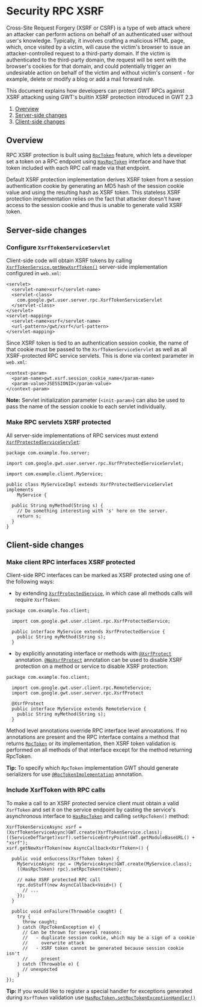 Security RPC XSRF
===

Cross-Site Request Forgery (XSRF or CSRF) is a type of web attack where an
attacker can perform actions on behalf of an authenticated user without user's
knowledge.  Typically, it involves crafting a malicious HTML page, which, once
visited by a victim, will cause the victim's browser to issue an
attacker-controlled request to a third-party domain. If the victim is
authenticated to the third-party domain, the request will be sent with the
browser's cookies for that domain, and could potentially trigger an undesirable
action on behalf of the victim and without victim's consent - for example,
delete or modify a blog or add a mail forward rule.

This document explains how developers can protect GWT RPCs against XSRF
attacking using GWT's builtin XSRF protection introduced in GWT 2.3

1.  [Overview](#Overview)
2.  [Server-side changes](#ServerSide)
3.  [Client-side changes](#ClientSide)

## Overview<a id="Overview"></a>

RPC XSRF protection is built using [`RpcToken`](/javadoc/latest/com/google/gwt/user/client/rpc/RpcToken.html)
feature, which lets a developer set a token on a RPC endpoint using [
`HasRpcToken`](/javadoc/latest/com/google/gwt/user/client/rpc/HasRpcToken.html) interface and have that token included with each
RPC call made via that endpoint.

Default XSRF protection implementation derives XSRF token from a session
authentication cookie by generating an MD5 hash of the session cookie value and
using the resulting hash as XSRF token. This stateless XSRF protection
implementation relies on the fact that attacker doesn't have access to the
session cookie and thus is unable to generate valid XSRF token.

## Server-side changes<a id="ServerSide"></a>

### Configure `XsrfTokenServiceServlet`

Client-side code will obtain XSRF tokens by calling
[`XsrfTokenService.getNewXsrfToken()`](/javadoc/latest/com/google/gwt/user/client/rpc/XsrfTokenService.html) server-side implementation
configured in `web.xml`:

```
<servlet>
  <servlet-name>xsrf</servlet-name>
  <servlet-class>
    com.google.gwt.user.server.rpc.XsrfTokenServiceServlet
  </servlet-class>
</servlet>
<servlet-mapping>
  <servlet-name>xsrf</servlet-name>
  <url-pattern>/gwt/xsrf</url-pattern>
</servlet-mapping>
```

Since XSRF token is tied to an authentication session cookie, the name of that
cookie must be passed to the `XsrfTokenServiceServlet` as well as
all XSRF-protected RPC service servlets. This is done via context parameter in
`web.xml`:

```
<context-param>
  <param-name>gwt.xsrf.session_cookie_name</param-name>
  <param-value>JSESSIONID</param-value>
</context-param>
```

**Note:** Servlet initialization parameter
(`<init-param>`) can also be used to pass the name of the
session cookie to each servlet individually.

### Make RPC servlets XSRF protected

All server-side implementations of RPC services must extend [`XsrfProtectedServiceServlet`](/javadoc/latest/com/google/gwt/user/server/rpc/XsrfProtectedServiceServlet.html):

```
package com.example.foo.server;

import com.google.gwt.user.server.rpc.XsrfProtectedServiceServlet; 

import com.example.client.MyService;

public class MyServiceImpl extends XsrfProtectedServiceServlet implements
    MyService {

  public String myMethod(String s) {
    // Do something interesting with 's' here on the server.
    return s;
  }
}
```

## Client-side changes<a id="ClientSide"></a>

### Make client RPC interfaces XSRF protected

Client-side RPC interfaces can be marked as XSRF protected using one of the following ways:

*   by extending [`XsrfProtectedService`](/javadoc/latest/com/google/gwt/user/client/rpc/XsrfProtectedService.html), in which case all methods calls will
  require `XsrfToken`:

```
package com.example.foo.client;

  import com.google.gwt.user.client.rpc.XsrfProtectedService;

  public interface MyService extends XsrfProtectedService {
    public String myMethod(String s);
  }
```

*   by explicitly annotating interface or methods with [`@XsrfProtect`](/javadoc/latest/com/google/gwt/user/server/rpc/XsrfProtect.html) annotation. 
[`@NoXsrfProtect`](/javadoc/latest/com/google/gwt/user/server/rpc/NoXsrfProtect.html) annotation can be used to disable XSRF
protection on a method or service to disable XSRF protection:

```
package com.example.foo.client;

  import com.google.gwt.user.client.rpc.RemoteService;
  import com.google.gwt.user.server.rpc.XsrfProtect

  @XsrfProtect
  public interface MyService extends RemoteService {
    public String myMethod(String s);
  }
```

Method level annotations override RPC interface level annoatations. If no
  annotations are present and the RPC interface contains a method that returns
  [`RpcToken`](/javadoc/latest/com/google/gwt/user/client/rpc/RpcToken.html) or its implementation, then XSRF token validation is
  performed on all methods of that interface except for the method returning
  RpcToken.

**Tip:** To specify which `RpcToken` implementation GWT should generate serializers for use [`@RpcTokenImplementation`](/javadoc/latest/com/google/gwt/user/client/rpc/RpcToken.RpcTokenImplementation.html) annotation.

### Include XsrfToken with RPC calls

To make a call to an XSRF protected service client must obtain a valid
`XsrfToken` and set it on the service endpoint by casting the 
service's asynchronous interface to [`HasRpcToken`](/javadoc/latest/com/google/gwt/user/client/rpc/HasRpcToken.html) and calling `setRpcToken()` method:

```
XsrfTokenServiceAsync xsrf = (XsrfTokenServiceAsync)GWT.create(XsrfTokenService.class);
((ServiceDefTarget)xsrf).setServiceEntryPoint(GWT.getModuleBaseURL() + "xsrf");
xsrf.getNewXsrfToken(new AsyncCallback<XsrfToken>() {

  public void onSuccess(XsrfToken token) {
    MyServiceAsync rpc = (MyServiceAsync)GWT.create(MyService.class);
    ((HasRpcToken) rpc).setRpcToken(token);

    // make XSRF protected RPC call
    rpc.doStuff(new AsyncCallback<Void>() {
      // ...
    });
  }

  public void onFailure(Throwable caught) {
    try {
      throw caught;
    } catch (RpcTokenException e) {
      // Can be thrown for several reasons:
      //   - duplicate session cookie, which may be a sign of a cookie
      //     overwrite attack
      //   - XSRF token cannot be generated because session cookie isn't
      //     present
    } catch (Throwable e) {
      // unexpected
    }
});
```

**Tip:** If you would like to register a special handler for exceptions generated during
`XsrfToken` validation use [`HasRpcToken.setRpcTokenExceptionHandler()`](/javadoc/latest/com/google/gwt/user/client/rpc/HasRpcToken.html#setRpcTokenExceptionHandler(com.google.gwt.user.client.rpc.RpcTokenExceptionHandler))
